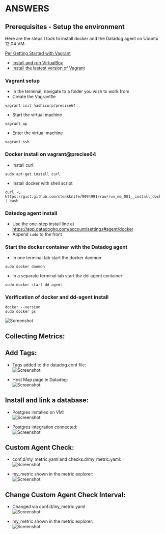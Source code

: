 # ANSWERS

## Prerequisites - Setup the environment
Here are the steps I took to install docker and the Datadog agent on Ubuntu 12.04 VM:

[Per Getting Started with Vagrant](https://www.vagrantup.com/intro/getting-started/index.html)
- [Install and run VirtualBox](https://www.virtualbox.org/)
- [Install the lastest version of Vagrant](https://www.vagrantup.com/downloads.html)

### Vagrant setup
- In the terminal, navigate to a folder you wish to work from
- Create the Vagrantfle
```
vagrant init hashicorp/precise64
```
- Start the virtual machine
```
vagrant up
```
- Enter the virtual machine
```
vagrant ssh
```

### Docker install on vagrant@precise64
- Install curl
```
sudo apt-get install curl
```

- Install docker with shell script
```
curl -L https://gist.github.com/steakknife/9094991/raw/run_me_001__install_docker_and_fixes.sh | bash
```

### Datadog agent install
- Use the one-step install line at https://app.datadoghq.com/account/settings#agent/docker
- Append ``sudo`` to the front

### Start the docker container with the Datadog agent
- In one terminal tab start the docker daemon:
```
sudo docker daemon
```
- In a separate terminal tab start the dd-agent container:
```
sudo docker start dd-agent
```

### Verification of docker and dd-agent install
```
docker --version
sudo docker ps
```
![Screenshot](/screenshots/01_dd-agent_installed.png?raw=true "Install Verification")

## Collecting Metrics:

## Add Tags:
- Tags added to the datadog.conf file:<br/>
![Screenshot](/screenshots/02_datadog.conf.png?raw=true "datadog.conf")

- Host Map page in Datadog:<br/>
![Screenshot](/screenshots/02_host_map_page.png?raw=true "Host Map page")

## Install and link a database:
- Postgres installed on VM:<br/>
![Screenshot](/screenshots/03_postgres_installed.png?raw=true "Postgre installed")

- Postgres integration connected:<br/>
![Screenshot](/screenshots/03_postgres_integration.png?raw=true "Postgre integration")

## Custom Agent Check:
- conf.d/my_metric.yaml and checks.d/my\_metric.yaml:<br/>
![Screenshot](/screenshots/04_yaml_py_files.png?raw=true "yaml and py files")

- my_metric shown in the metric explorer:<br/>
![Screenshot](/screenshots/04_metric_explorer.png?raw=true "yaml and py files")

## Change Custom Agent Check Interval:
- Changed via conf.d/my_metric.yaml<br/>
![Screenshot](/screenshots/05_yaml_file.png?raw=true "yaml file")

- my_metric shown in the metric explorer:<br/>
![Screenshot](/screenshots/05_metric_explorer.png?raw=true "yaml and py files")
